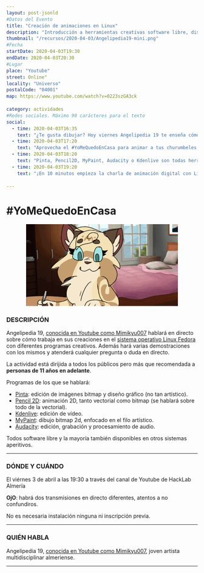 ```yaml
---
layout: post-jsonld
#Datos del Evento
title: "Creación de animaciones en Linux"
description: "Introducción a herramientas creativas software libre, disponibles para todos, orientadas a la creación de animaciones digitales."
thumbnail: "/recursos/2020-04-03/Angelipedia19-mini.png"
#Fecha
startDate: 2020-04-03T19:30
endDate: 2020-04-03T20:30
#Lugar
place: "Youtube"
street: Online"
locality: "Universo"
postalCode: "04001"
map: https://www.youtube.com/watch?v=0223szGA3ck

category: actividades
#Redes sociales. Máximo 90 carácteres para el texto
social:
  - time: 2020-04-03T16:35
    text: "¿Te gusta dibujar? Hoy viernes Angelipedia 19 te enseña cómo usa sus herramientas de animación"
  - time: 2020-04-03T17:20
    text: "Aprovecha el #YoMeQuedoEnCasa para animar a tus churumbeles a la creación multimedia con software libre"
  - time: 2020-04-03T18:20
    text: "Pinta, Pencil2D, MyPaint, Audacity o Kdenlive son todas herramientas creativas a tu alcance"
  - time: 2020-04-03T19:20
    text: "¡En 10 minutos empieza la charla de animación digital con Linux y software libre!"

---
```


# #YoMeQuedoEnCasa

<center><img src="/recursos/2020-04-03/Angelipedia19-mini.png" alt="logo markdown" style="width: 400px"></center>

### DESCRIPCIÓN

Angelipedia 19, [conocida en Youtube como Mimikyu007](https://www.youtube.com/c/Mimikyu007) hablará en directo sobre cómo trabaja en sus creaciones en el [sistema operativo Linux Fedora](https://fedoraproject.org) con diferentes programas creativos. Además hará varias demostraciones con los mismos y atenderá cualquier pregunta o duda en directo. 

La actividad está dirijida a todos los públicos pero más que recomendada a __personas de 11 años en adelante__.

Programas de los que se hablará:

- [Pinta](https://pinta-project.com/): edición de imágenes bitmap y diseño gráfico (no tan artístico).
- [Pencil 2D](https://www.pencil2d.org/): animación 2D, tanto vectorial como bitmap (se hablará sobre todo de la vectorial).
- [Kdenlive](https://kdenlive.org): edición de vídeo.
- [MyPaint](http://mypaint.org/): dibujo bitmap 2d, enfocado en el filo artístico.
- [Audacity](https://www.audacityteam.org/): edición, grabación y procesamiento de audio.

Todos software libre y la mayoría también disponibles en otros sistemas aperitivos.

---

### DÓNDE Y CUÁNDO

El viérnes 3 de abril a las 19:30 a través del canal de Youtube de HackLab Almería

__OjO__: habrá dos transmisiones en directo diferentes, atentos a no confundiros.

No es necesaria instalación ninguna ni inscripción previa.

---

### QUIÉN HABLA

Angelipedia 19, [conocida en Youtube como Mimikyu007](https://www.youtube.com/c/Mimikyu007), joven artista multidisciplinar almeriense.

---
